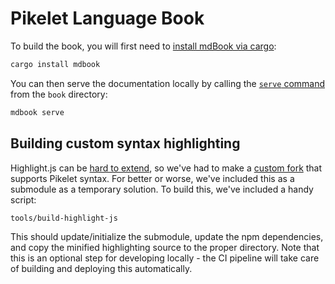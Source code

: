 # Pikelet Language Book

To build the book, you will first need to [install mdBook via cargo][install-mdbook]:

```sh
cargo install mdbook
```

You can then serve the documentation locally by calling the [`serve` command][mdbook-serve]
from the `book` directory:

```sh
mdbook serve
```

[install-mdbook]: https://rust-lang-nursery.github.io/mdBook/cli/cli-tool.html#install-cratesio-version
[mdbook-serve]: https://rust-lang-nursery.github.io/mdBook/cli/serve.html

## Building custom syntax highlighting

Highlight.js can be [hard to extend][mdbook-custom-highlighting-issue], so we've
had to make a [custom fork][highlightjs-fork] that supports Pikelet syntax. For
better or worse, we've included this as a submodule as a temporary solution.
To build this, we've included a handy script:

```sh
tools/build-highlight-js
```

This should update/initialize the submodule, update the npm dependencies,
and copy the minified highlighting source to the proper directory. Note that
this is an optional step for developing locally - the CI pipeline will take care
of building and deploying this automatically.

[mdbook-custom-highlighting-issue]: https://github.com/rust-lang-nursery/mdBook/issues/657
[highlightjs-fork]: https://github.com/pikelet-lang/highlight.js/tree/add-pikelet
